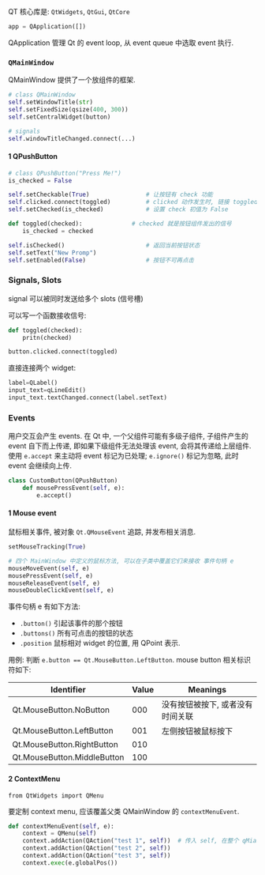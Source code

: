 QT 核心库是: `QtWidgets`, `QtGui`, `QtCore`

```python
app = QApplication([])
```

QApplication 管理 Qt 的 event loop, 从 event queue 中选取 event 执行.

### `QMainWindow`

QMainWindow 提供了一个放组件的框架.

```python
# class QMainWindow
self.setWindowTitle(str)
self.setFixedSize(qsize(400, 300))
self.setCentralWidget(button)

# signals
self.windowTitleChanged.connect(...)

```

#### 1 QPushButton

```python
# class QPushButton("Press Me!")
is_checked = False

self.setCheckable(True)                # 让按钮有 check 功能
self.clicked.connect(toggled)          # clicked 动作发生时, 链接 toggled 信号槽
self.setChecked(is_checked)            # 设置 check 初值为 False

def toggled(checked):              # checked 就是按钮组件发出的信号
	is_checked = checked

self.isChecked()                       # 返回当前按钮状态
self.setText("New Promp")
self.setEnabled(False)                 # 按钮不可再点击
```

### Signals, Slots

signal 可以被同时发送给多个 slots (信号槽)

可以写一个函数接收信号:
```python
def toggled(checked):
	pritn(checked)

button.clicked.connect(toggled)
```

直接连接两个 widget:
```python
label=QLabel()
input_text=qLineEdit()
input_text.textChanged.connect(label.setText)
```

### Events

用户交互会产生 events. 在 Qt 中, 一个父组件可能有多级子组件, 子组件产生的 event 自下而上传递, 即如果下级组件无法处理该 event, 会将其传递给上层组件. 使用 `e.accept` 来主动将 event 标记为已处理; `e.ignore()` 标记为忽略, 此时 event 会继续向上传.

```python
class CustomButton(QPushButton)
	def mousePressEvent(self, e):
		e.accept()
```

#### 1 Mouse event

鼠标相关事件, 被对象 `Qt.QMouseEvent` 追踪, 并发布相关消息.
```python
setMouseTracking(True)

# 四个 MainWindow 中定义的鼠标方法, 可以在子类中覆盖它们来接收 事件句柄 e
mouseMoveEvent(self, e)
mousePressEvent(self, e)
mouseReleaseEvent(self, e)
mouseDoubleClickEvent(self, e)
```

事件句柄 e 有如下方法:
- `.button()` 引起该事件的那个按钮
- `.buttons()` 所有可点击的按钮的状态
- `.position` 鼠标相对 widget 的位置, 用 QPoint 表示.

用例: 判断 `e.button == Qt.MouseButton.LeftButton`. mouse button 相关标识符如下:

| Identifier                  | Value | Meanings                         |
| --------------------------- | ----- | -------------------------------- |
| Qt.MouseButton.NoButton     | 000   | 没有按钮被按下, 或者没有时间关联 |
| Qt.MouseButton.LeftButton   | 001   | 左侧按钮被鼠标按下               |
| Qt.MouseButton.RightButton  | 010   |                                  |
| Qt.MouseButton.MiddleButton | 100   |                                  |


#### 2 ContextMenu

`from QtWidgets import QMenu`

要定制 context menu, 应该覆盖父类 QMainWindow 的 `contextMenuEvent`.

```python
def contextMenuEvent(self, e):
	context = QMenu(self) 
	context.addAction(QAction("test 1", self))  # 传入 self, 在整个 qMianWindow 组件中使用该 context menu
	context.addAction(QAction("test 2", self)) 
	context.addAction(QAction("test 3", self)) 
	context.exec(e.globalPos())
```

